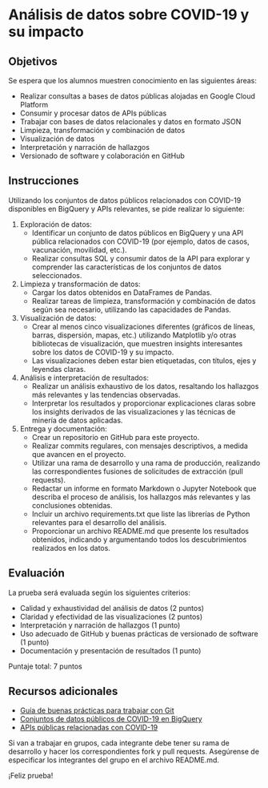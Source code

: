 <!--# Solemne 1 Minería de Datos 2024-->
# Análisis de datos sobre COVID-19 y su impacto

## Objetivos

Se espera que los alumnos muestren conocimiento en las siguientes áreas:

- Realizar consultas a bases de datos públicas alojadas en Google Cloud Platform
- Consumir y procesar datos de APIs públicas
- Trabajar con bases de datos relacionales y datos en formato JSON
- Limpieza, transformación y combinación de datos
- Visualización de datos
- Interpretación y narración de hallazgos
- Versionado de software y colaboración en GitHub

## Instrucciones

Utilizando los conjuntos de datos públicos relacionados con COVID-19 disponibles en BigQuery y APIs relevantes, se pide realizar lo siguiente:

1. Exploración de datos:
    - Identificar un conjunto de datos públicos en BigQuery y una API pública relacionados con COVID-19 (por ejemplo, datos de casos, vacunación, movilidad, etc.).
    - Realizar consultas SQL y consumir datos de la API para explorar y comprender las características de los conjuntos de datos seleccionados.
2. Limpieza y transformación de datos:
    - Cargar los datos obtenidos en DataFrames de Pandas.
    - Realizar tareas de limpieza, transformación y combinación de datos según sea necesario, utilizando las capacidades de Pandas.
3. Visualización de datos:
    - Crear al menos cinco visualizaciones diferentes (gráficos de líneas, barras, dispersión, mapas, etc.) utilizando Matplotlib y/o otras bibliotecas de visualización, que muestren insights interesantes sobre los datos de COVID-19 y su impacto.
    - Las visualizaciones deben estar bien etiquetadas, con títulos, ejes y leyendas claras.
4. Análisis e interpretación de resultados:
    - Realizar un análisis exhaustivo de los datos, resaltando los hallazgos más relevantes y las tendencias observadas.
    - Interpretar los resultados y proporcionar explicaciones claras sobre los insights derivados de las visualizaciones y las técnicas de minería de datos aplicadas.
5. Entrega y documentación:
    - Crear un repositorio en GitHub para este proyecto.
    - Realizar commits regulares, con mensajes descriptivos, a medida que avancen en el proyecto.
    - Utilizar una rama de desarrollo y una rama de producción, realizando las correspondientes fusiones de solicitudes de extracción (pull requests).
    - Redactar un informe en formato Markdown o Jupyter Notebook que describa el proceso de análisis, los hallazgos más relevantes y las conclusiones obtenidas.
    - Incluir un archivo requirements.txt que liste las librerías de Python relevantes para el desarrollo del análisis.
    - Proporcionar un archivo README.md que presente los resultados obtenidos, indicando y argumentando todos los descubrimientos realizados en los datos.

## Evaluación

La prueba será evaluada según los siguientes criterios:

- Calidad y exhaustividad del análisis de datos (2 puntos)
- Claridad y efectividad de las visualizaciones (2 puntos)
- Interpretación y narración de hallazgos (1 punto)
- Uso adecuado de GitHub y buenas prácticas de versionado de software (1 punto)
- Documentación y presentación de resultados (1 punto)

Puntaje total: 7 puntos

## Recursos adicionales

- [Guía de buenas prácticas para trabajar con Git](https://david-estevez.gitbooks.io/the-git-the-bad-and-the-ugly/content/es/buenas-practicas-al-trabajar-con-git.html)
- [Conjuntos de datos públicos de COVID-19 en BigQuery](https://console.cloud.google.com/marketplace/browse?filter=solution-type:dataset&q=covid)
- [APIs públicas relacionadas con COVID-19](https://github.com/public-apis/public-apis#health)

Si van a trabajar en grupos, cada integrante debe tener su rama de desarrollo y hacer los correspondientes fork y pull requests. Asegúrense de especificar los integrantes del grupo en el archivo README.md.

¡Feliz prueba!
